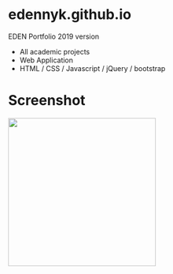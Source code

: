 # edennyk.github.io
EDEN Portfolio 2019 version
- All academic projects 
- Web Application
- HTML / CSS / Javascript / jQuery / bootstrap 

Screenshot
=
<img src="https://user-images.githubusercontent.com/59883982/83455201-7fa09200-a42b-11ea-9a01-fc8a8df4fca5.jpg" width="300"></img>
